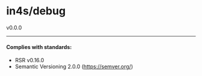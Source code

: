 # in4s/debug
v0.0.0



___
#### Complies with standards:

- RSR v0.16.0
- Semantic Versioning 2.0.0 (https://semver.org/)
